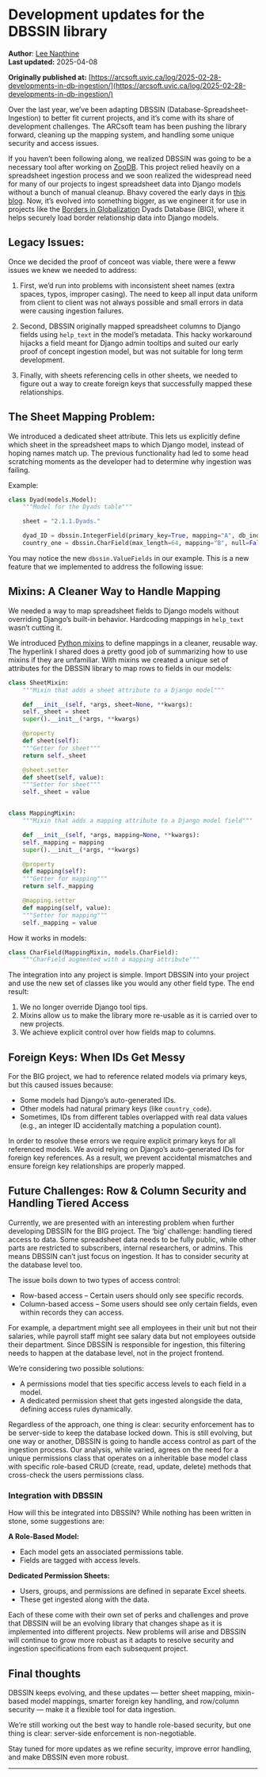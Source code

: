 # Development updates for the DBSSIN library

**Author**: [Lee Napthine](/team/lee-napthine)  
**Last updated:** 2025-04-08

**Originally published at:** [https://arcsoft.uvic.ca/log/2025-02-28-developments-in-db-ingestion/](https://arcsoft.uvic.ca/log/2025-02-28-developments-in-db-ingestion/)

Over the last year, we’ve been adapting DBSSIN (Database-Spreadsheet-Ingestion) to better fit
current projects, and it’s come with its share of development challenges. The ARCsoft team has
been pushing the library forward, cleaning up the mapping system, and handling some unique
security and access issues.

If you haven’t been following along, we realized DBSSIN was going to be a necessary tool after
working on [ZooDB](https://gitlab.com/uvic-arcsoft/zoodb). This project relied
heavily on a spreadsheet ingestion process and we soon realized the widespread need for many of
our projects to ingest spreadsheet data into Django models without a bunch of manual cleanup.
Bhavy covered the early days in [this blog](https://arcsoft.uvic.ca/log/2024-05-25-generic-spreadsheet-ingestion/).
Now, it’s evolved into something bigger, as we engineer it for use in projects like the [Borders in Globalization](https://biglobalization.org/) Dyads Database (BIG), where
it helps securely load border relationship data into Django models.

## Legacy Issues:

Once we decided the proof of conceot was viable, there were a feww issues we knew we needed to
address:

1. First, we’d run into problems with inconsistent sheet names (extra spaces, typos,
   improper casing). The need to keep all input data uniform from client to client was not
   always possible and small errors in data were causing ingestion failures.

2. Second, DBSSIN originally mapped spreadsheet columns to Django fields using
   `help_text` in the model’s metadata. This hacky workaround hijacks a field
   meant for Django admin tooltips and suited our early proof of concept ingestion model,
   but was not suitable for long term development.

3. Finally, with sheets referencing cells in other sheets, we needed to figure out a way to
   create foreign keys that successfully mapped these relationships.

## The Sheet Mapping Problem:

We introduced a dedicated sheet attribute. This lets us explicitly define which sheet in the
spreadsheet maps to which Django model, instead of hoping names match up. The previous
functionality had led to some head scratching moments as the developer had to determine why
ingestion was failing.

Example:

```python
class Dyad(models.Model):
    """Model for the Dyads table"""

    sheet = "2.1.1.Dyads."

    dyad_ID = dbssin.IntegerField(primary_key=True, mapping="A", db_index=True)
    country_one = dbssin.CharField(max_length=64, mapping="B", null=False)
```

You may notice the new `dbssin.ValueFields` in our example. This is a new feature that
we implemented to address the following issue:

## Mixins: A Cleaner Way to Handle Mapping

We needed a way to map spreadsheet fields to Django models without overriding Django’s built-in
behavior. Hardcoding mappings in `help_text` wasn’t cutting it.

We introduced [Python mixins](https://www.pythontutorial.net/python-oop/python-mixin/)
to define mappings in a cleaner, reusable way. The hyperlink I shared does a pretty good job of
summarizing how to use mixins if they are unfamiliar. With mixins we created a unique set of
attributes for the DBSSIN library to map rows to fields in our models:

```python
class SheetMixin:
    """Mixin that adds a sheet attribute to a Django model"""

    def __init__(self, *args, sheet=None, **kwargs):
    self._sheet = sheet
    super().__init__(*args, **kwargs)

    @property
    def sheet(self):
    """Getter for sheet"""
    return self._sheet

    @sheet.setter
    def sheet(self, value):
    """Setter for sheet"""
    self._sheet = value


class MappingMixin:
    """Mixin that adds a mapping attribute to a Django model field"""

    def __init__(self, *args, mapping=None, **kwargs):
    self._mapping = mapping
    super().__init__(*args, **kwargs)

    @property
    def mapping(self):
    """Getter for mapping"""
    return self._mapping

    @mapping.setter
    def mapping(self, value):
    """Setter for mapping"""
    self._mapping = value
```

How it works in models:

```python
class CharField(MappingMixin, models.CharField):
    """CharField augmented with a mapping attribute"""
```

The integration into any project is simple. Import DBSSIN into your project and use the new
set of classes like you would any other field type. The end result:

1. We no longer override Django tool tips.
2. Mixins allow us to make the library more re-usable as it is carried over to new projects.
3. We achieve explicit control over how fields map to columns.

## Foreign Keys: When IDs Get Messy

For the BIG project, we had to reference related models via primary keys, but this caused issues
because:

- Some models had Django’s auto-generated IDs.
- Other models had natural primary keys (like `country_code`).
- Sometimes, IDs from different tables overlapped with real data values (e.g., an integer ID
  accidentally matching a population count).

In order to resolve these errors we require explicit primary keys for all referenced models. We
avoid relying on Django’s auto-generated IDs for foreign key references. As a result, we prevent
accidental mismatches and ensure foreign key relationships are properly mapped.

## Future Challenges: Row & Column Security and Handling Tiered Access

Currently, we are presented with an interesting problem when further developing DBSSIN for the
BIG project. The ‘big’ challenge: handling tiered access to data. Some spreadsheet
data needs to be fully public, while other parts are restricted to subscribers, internal
researchers, or admins. This means DBSSIN can’t just focus on ingestion. It has to
consider security at the database level too.

The issue boils down to two types of access control:

- Row-based access – Certain users should only see specific records.
- Column-based access – Some users should see only certain fields, even within records they
  can access.

For example, a department might see all employees in their unit but not their salaries, while
payroll staff might see salary data but not employees outside their department. Since DBSSIN is
responsible for ingestion, this filtering needs to happen at the database level, not in the
project frontend.

We’re considering two possible solutions:

- A permissions model that ties specific access levels to each field in a model.
- A dedicated permission sheet that gets ingested alongside the data, defining access rules
  dynamically.

Regardless of the approach, one thing is clear: security enforcement has to be server-side to
keep the database locked down. This is still evolving, but one way or another, DBSSIN is going
to handle access control as part of the ingestion process. Our analysis, while varied, agrees on
the need for a unique permissions class that operates on a inheritable
base model class with specific role-based CRUD (create, read, update, delete) methods that
cross-check the users permissions class.

### Integration with DBSSIN

How will this be integrated into DBSSIN? While nothing has been written in stone, some
suggestions are:

**A Role-Based Model:**

- Each model gets an associated permissions table.
- Fields are tagged with access levels.

**Dedicated Permission Sheets:**

- Users, groups, and permissions are defined in separate Excel sheets.
- These get ingested along with the data.

Each of these come with their own set of perks and challenges and prove that DBSSIN will be an
evolving library that changes shape as it is implemented into different projects. New problems
will arise and DBSSIN will continue to grow more robust as it adapts to resolve security and
ingestion specifications from each subsequent project.

## Final thoughts

DBSSIN keeps evolving, and these updates — better sheet mapping, mixin-based model mappings,
smarter foreign key handling, and row/column security — make it a flexible tool for data
ingestion.

We’re still working out the best way to handle role-based security, but one thing is clear:
server-side enforcement is non-negotiable.

Stay tuned for more updates as we refine security, improve error handling, and make DBSSIN even
more robust.

---
